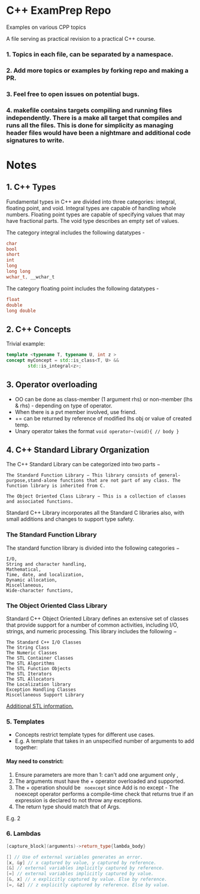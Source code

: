 # C++ ExamPrep Repo
Examples on various CPP topics

A file serving as practical revision to a practical C++ course.

### 1. Topics in each file, can be separated by a namespace.
### 2. Add more topics or examples by forking repo and making a PR.
### 3. Feel free to open issues on potential bugs.
### 4. makefile contains targets compiling and running files independently. There is a make all target that compiles and runs all the files. This is done for simplicity as managing header files would have been a nightmare and additional code signatures to write.

# Notes

## 1. C++ Types

Fundamental types in C++ are divided into three categories: integral, floating point, and void. Integral types are capable of handling whole numbers. Floating point types are capable of specifying values that may have fractional parts. The void type describes an empty set of values.

The category integral includes the following datatypes -
```c++
char
bool
short
int
long
long long
wchar_t, __wchar_t
```

The category floating point includes the following datatypes -
```c++
float
double
long double
```

## 2. C++ Concepts

Trivial example:

```c++
template <typename T, typename U, int z >
concept myConcept = std::is_class<T, U> &&
        std::is_integral<z>;

```

## 3. Operator overloading


* OO can be done as class-member (1 argument rhs) or non-member (lhs & rhs) - depending on type of operator. 
* When there is a pvt member involved, use friend.
* += can be returned by reference of modified lhs obj or value of created temp.
* Unary operator takes the format ```void operator~(void){ // body }```
  
## 4. C++ Standard Library Organization

The C++ Standard Library can be categorized into two parts −

    The Standard Function Library − This library consists of general-purpose,stand-alone functions that are not part of any class. The function library is inherited from C.

    The Object Oriented Class Library − This is a collection of classes and associated functions.

Standard C++ Library incorporates all the Standard C libraries also, with small additions and changes to support type safety.
### The Standard Function Library

The standard function library is divided into the following categories −

    I/O,
    String and character handling,
    Mathematical,
    Time, date, and localization,
    Dynamic allocation,
    Miscellaneous,
    Wide-character functions,

### The Object Oriented Class Library

Standard C++ Object Oriented Library defines an extensive set of classes that provide support for a number of common activities, including I/O, strings, and numeric processing. This library includes the following −

    The Standard C++ I/O Classes
    The String Class
    The Numeric Classes
    The STL Container Classes
    The STL Algorithms
    The STL Function Objects
    The STL Iterators
    The STL Allocators
    The Localization library
    Exception Handling Classes
    Miscellaneous Support Library

[Additional STL information.](https://www.geeksforgeeks.org/the-c-standard-template-library-stl/)

### 5. Templates

* Concepts restrict template types for different use cases.
* E.g. A template that takes in an unspecified number of arguments to add together:

#### May need to constrict:
1. Ensure parameters are more than 1: can't add one argument only ,
2. The arguments must have the + operator overloaded and supported.
3. The + operation should be ``` noexcept``` since Add is no except - The noexcept operator performs a compile-time check that returns true if an expression is declared to not throw any exceptions.
4. The return type should match that of Args.

E.g. 2

### 6. Lambdas

```c++
[capture_block](arguments)->return_type{lambda_body}

[] // Use of external variables generates an error.
[x, &y] // x captured by value, y captured by reference.
[&] // external variables implicitly captured by reference.
[=] // external variables implicitly captured by value.
[&, x] // x explicitly captured by value. Else by reference.
[=, &z] // z explicitly captured by reference. Else by value.

```